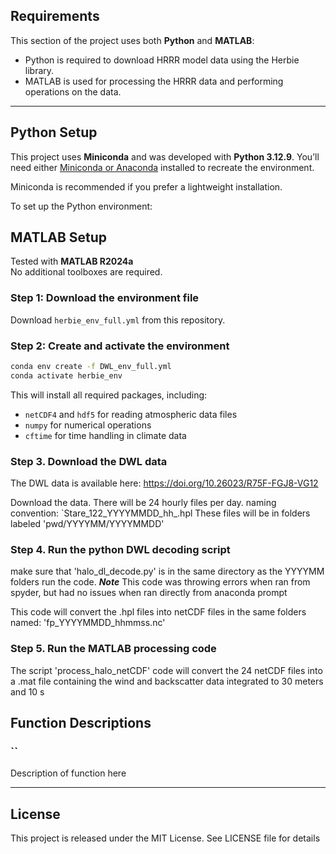 ## Requirements

This section of the project uses both **Python** and **MATLAB**:

- Python is required to download HRRR model data using the Herbie library.
- MATLAB is used for processing the HRRR data and performing operations on the data.
---

## Python Setup

This project uses **Miniconda** and was developed with **Python 3.12.9**. You’ll need either [Miniconda or Anaconda](https://docs.conda.io/en/latest/miniconda.html#latest-miniconda-installer-links) installed to recreate the environment.

Miniconda is recommended if you prefer a lightweight installation.

To set up the Python environment:

## MATLAB Setup

Tested with **MATLAB R2024a**  
No additional toolboxes are required.

### Step 1: Download the environment file

Download `herbie_env_full.yml` from this repository.

### Step 2: Create and activate the environment

```bash
conda env create -f DWL_env_full.yml
conda activate herbie_env
```

This will install all required packages, including:
- `netCDF4` and `hdf5` for reading atmospheric data files
- `numpy` for numerical operations
- `cftime` for time handling in climate data

### Step 3. Download the DWL data

The DWL data is available here: https://doi.org/10.26023/R75F-FGJ8-VG12

Download the data. There will be 24 hourly files per day. naming convention: `Stare_122_YYYYMMDD_hh_.hpl
These files will be in folders labeled 'pwd/YYYYMM/YYYYMMDD'

### Step 4. Run the python DWL decoding script

make sure that 'halo_dl_decode.py' is in the same directory as the YYYYMM folders run the code.
***Note*** This code was throwing errors when ran from spyder, but had no issues when ran directly from anaconda prompt

This code will convert the .hpl files into netCDF files in the same folders named: 'fp_YYYYMMDD_hhmmss.nc'

### Step 5. Run the MATLAB processing code

The script 'process_halo_netCDF' code will convert the 24 netCDF files into a .mat file containing the wind and backscatter data integrated to 30 meters and 10 s




## Function Descriptions

### ``
Description of function here



---

## License

This project is released under the MIT License. See LICENSE file for details
